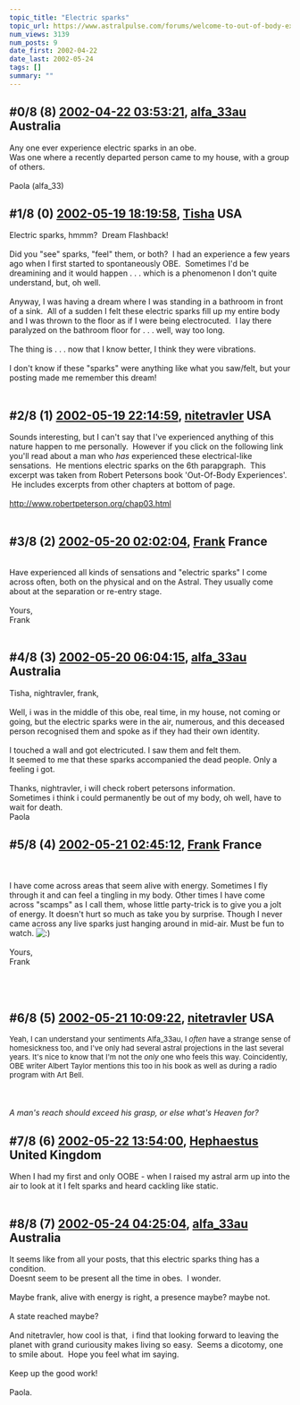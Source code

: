 ```yaml
---
topic_title: "Electric sparks"
topic_url: https://www.astralpulse.com/forums/welcome-to-out-of-body-experiences!/electric-sparks
num_views: 3139
num_posts: 9
date_first: 2002-04-22
date_last: 2002-05-24
tags: []
summary: ""
---
```


## \#0/8 (8) [2002-04-22 03:53:21](https://www.astralpulse.com/forums/index.php?msg=116494), [alfa_33au](https://www.astralpulse.com/forums/profile/?u=371) Australia ##
<section>
Any one ever experience electric sparks in an obe.
<br>
Was one where a recently departed person came to my house, with a group of others.
<br>
<br>
Paola (alfa_33)
<br>
</section>

## \#1/8 (0) [2002-05-19 18:19:58](https://www.astralpulse.com/forums/index.php?msg=5244), [Tisha](https://www.astralpulse.com/forums/profile/?u=594) USA ##
<section>
Electric sparks, hmmm?  Dream Flashback!
<br>
<br>
Did you "see" sparks, "feel" them, or both?  I had an experience a few years ago when I first started to spontaneously OBE.  Sometimes I'd be dreamining and it would happen . . . which is a phenomenon I don't quite understand, but, oh well.
<br>
<br>
Anyway, I was having a dream where I was standing in a bathroom in front of a sink.  All of a sudden I felt these electric sparks fill up my entire body and I was thrown to the floor as if I were being electrocuted.  I lay there paralyzed on the bathroom floor for . . . well, way too long.
<br>
<br>
The thing is . . . now that I know better, I think they were vibrations.
<br>
<br>
I don't know if these "sparks" were anything like what you saw/felt, but your posting made me remember this dream!
<br>
<br>
</section>

## \#2/8 (1) [2002-05-19 22:14:59](https://www.astralpulse.com/forums/index.php?msg=5249), [nitetravler](https://www.astralpulse.com/forums/profile/?u=112) USA ##
<section>
Sounds interesting, but I can't say that I've experienced anything of this nature happen to me personally.  However if you click on the following link you'll read about a man who
<i>
 has
</i>
experienced these electrical-like sensations.  He mentions electric sparks on the 6th parapgraph.  This excerpt was taken from Robert Petersons book 'Out-Of-Body Experiences'.  He includes excerpts from other chapters at bottom of page.
<br>
<br>
<a class="bbc_link" href="http://www.robertpeterson.org/chap03.html" rel="noopener" target="_blank">
 http://www.robertpeterson.org/chap03.html
</a>
<br>
<br>
</section>

## \#3/8 (2) [2002-05-20 02:02:04](https://www.astralpulse.com/forums/index.php?msg=5259), [Frank](https://www.astralpulse.com/forums/profile/?u=359) France ##
<section>
<br>
Have experienced all kinds of sensations and "electric sparks" I come across often, both on the physical and on the Astral. They usually come about at the separation or re-entry stage.
<br>
<br>
Yours,
<br>
Frank
<br>
<br>
</section>

## \#4/8 (3) [2002-05-20 06:04:15](https://www.astralpulse.com/forums/index.php?msg=5272), [alfa_33au](https://www.astralpulse.com/forums/profile/?u=371) Australia ##
<section>
Tisha, nightravler, frank,
<br>
<br>
Well, i was in the middle of this obe, real time, in my house, not coming or going, but the electric sparks were in the air, numerous, and this deceased person recognised them and spoke as if they had their own identity.
<br>
<br>
I touched a wall and got electricuted. I saw them and felt them.
<br>
It seemed to me that these sparks accompanied the dead people. Only a feeling i got.
<br>
<br>
Thanks, nightravler, i will check robert petersons information.
<br>
Sometimes i think i could permanently be out of my body, oh well, have to wait for death.
<br>
Paola
</section>

## \#5/8 (4) [2002-05-21 02:45:12](https://www.astralpulse.com/forums/index.php?msg=5327), [Frank](https://www.astralpulse.com/forums/profile/?u=359) France ##
<section>
<br>
<br>
I have come across areas that seem alive with energy. Sometimes I fly through it and can feel a tingling in my body. Other times I have come across "scamps" as I call them, whose little party-trick is to give you a jolt of energy. It doesn't hurt so much as take you by surprise. Though I never came across any live sparks just hanging around in mid-air. Must be fun to watch.
<img alt=":)" class="smiley" src="https://www.astralpulse.com/forums/Smileys/fugue/smiley.png" title="Smiley"/>
<br>
<br>
Yours,
<br>
Frank
<br>
<br>
<br>
<br>
</section>

## \#6/8 (5) [2002-05-21 10:09:22](https://www.astralpulse.com/forums/index.php?msg=5330), [nitetravler](https://www.astralpulse.com/forums/profile/?u=112) USA ##
<section>
<font size="2">
 Yeah, I can understand your sentiments Alfa_33au, I
 <i>
  often
 </i>
 have a strange sense of homesickness too, and I've only had several astral projections in the last several years. It's nice to know that I'm not the
 <i>
  only
 </i>
 one who feels this way. Coincidently, OBE writer Albert Taylor mentions this too in his book as well as during a radio program with Art Bell.
</font>
<br>
<br>
<br>
<br>
<i>
 A man's reach should exceed his grasp, or else what's Heaven for?
</i>
</section>

## \#7/8 (6) [2002-05-22 13:54:00](https://www.astralpulse.com/forums/index.php?msg=5429), [Hephaestus](https://www.astralpulse.com/forums/profile/?u=369) United Kingdom ##
<section>
When I had my first and only OOBE - when I raised my astral arm up into the air to look at it I felt sparks and heard cackling like static.
<br>
<br>
</section>

## \#8/8 (7) [2002-05-24 04:25:04](https://www.astralpulse.com/forums/index.php?msg=5498), [alfa_33au](https://www.astralpulse.com/forums/profile/?u=371) Australia ##
<section>
It seems like from all your posts, that this electric sparks thing has a condition.
<br>
Doesnt seem to be present all the time in obes.  I wonder.
<br>
<br>
Maybe frank, alive with energy is right, a presence maybe? maybe not.
<br>
<br>
A state reached maybe?
<br>
<br>
And nitetravler, how cool is that,  i find that looking forward to leaving the planet with grand curiousity makes living so easy.  Seems a dicotomy, one to smile about.  Hope you feel what im saying.
<br>
<br>
Keep up the good work!
<br>
<br>
Paola.
</section>